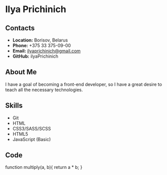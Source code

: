 # **Ilya Prichinich**

## **Contacts**
* **Location:** Borisov, Belarus
* **Phone:** +375 33 375-09-00
* **Email:** ilyaprichinich@gmail.com
* **GitHub:** ilyaPrichinich

## **About Me**

I have a goal of becoming a front-end developer, so I have a great desire to teach all the necessary technologies.

## **Skills**
* Git
* HTML
* CSS3/SASS/SCSS
* HTML5
* JavaScript (Basic)

## **Code**

function multiply(a, b){
  return a * b;
}
